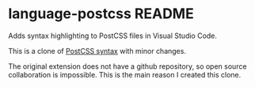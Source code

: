 # language-postcss README

Adds syntax highlighting to PostCSS files in Visual Studio Code.

This is a clone of [PostCSS syntax](https://marketplace.visualstudio.com/items?itemName=ricard.PostCSS) with minor changes.

The original extension does not have a github repository, so open source collaboration is impossible. This is the main reason I created this clone.
